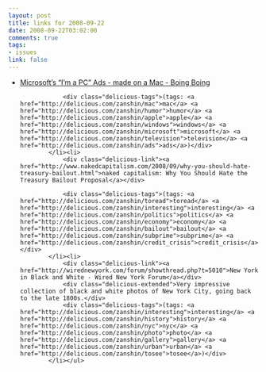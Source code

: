 ```yaml
--- 
layout: post
title: links for 2008-09-22
date: 2008-09-22T03:02:00
comments: true
tags:
- issues
link: false
---
```

<ul class="delicious"><li>
                <div class="delicious-link"><a href="http://www.boingboing.net/2008/09/19/microsofts-im-a-pc-a.html">Microsoft’s “I’m a PC” Ads - made on a Mac - Boing Boing</a></div>
                
                <div class="delicious-tags">(tags: <a href="http://delicious.com/zanshin/mac">mac</a> <a href="http://delicious.com/zanshin/humor">humor</a> <a href="http://delicious.com/zanshin/apple">apple</a> <a href="http://delicious.com/zanshin/windows">windows</a> <a href="http://delicious.com/zanshin/microsoft">microsoft</a> <a href="http://delicious.com/zanshin/television">television</a> <a href="http://delicious.com/zanshin/ads">ads</a>)</div>
            </li><li>
                <div class="delicious-link"><a href="http://www.nakedcapitalism.com/2008/09/why-you-should-hate-treasury-bailout.html">naked capitalism: Why You Should Hate the Treasury Bailout Proposal</a></div>
                
                <div class="delicious-tags">(tags: <a href="http://delicious.com/zanshin/toread">toread</a> <a href="http://delicious.com/zanshin/interesting">interesting</a> <a href="http://delicious.com/zanshin/politics">politics</a> <a href="http://delicious.com/zanshin/economy">economy</a> <a href="http://delicious.com/zanshin/bailout">bailout</a> <a href="http://delicious.com/zanshin/subprime">subprime</a> <a href="http://delicious.com/zanshin/credit_crisis">credit_crisis</a>)</div>
            </li><li>
                <div class="delicious-link"><a href="http://wirednewyork.com/forum/showthread.php?t=5010">New York in Black and White - Wired New York Forum</a></div>
                <div class="delicious-extended">Very impressive collection of black and white photos of New York City, going back to the late 1800s.</div>
                <div class="delicious-tags">(tags: <a href="http://delicious.com/zanshin/interesting">interesting</a> <a href="http://delicious.com/zanshin/history">history</a> <a href="http://delicious.com/zanshin/nyc">nyc</a> <a href="http://delicious.com/zanshin/photo">photo</a> <a href="http://delicious.com/zanshin/gallery">gallery</a> <a href="http://delicious.com/zanshin/urban">urban</a> <a href="http://delicious.com/zanshin/tosee">tosee</a>)</div>
            </li></ul>
